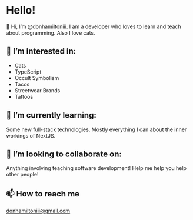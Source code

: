 # Hello!

👋 Hi, I’m @donhamiltoniii. I am a developer who loves to learn and teach about programming. Also I love cats.

## 👀 I’m interested in:

- Cats
- TypeScript
- Occult Symbolism
- Tacos
- Streetwear Brands
- Tattoos

## 🌱 I’m currently learning:

Some new full-stack technologies. Mostly everything I can about the inner workings of NextJS.

## 💞️ I’m looking to collaborate on:

Anything involving teaching software development! Help me help you help other people!

## 📫 How to reach me

donhamiltoniii@gmail.com
